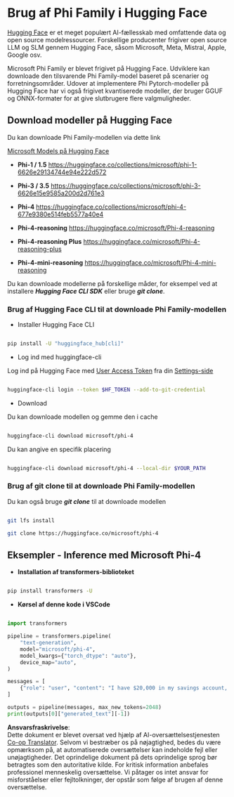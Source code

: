 <!--
CO_OP_TRANSLATOR_METADATA:
{
  "original_hash": "624fe133fba62773979d45f54519f7bb",
  "translation_date": "2025-07-16T18:53:13+00:00",
  "source_file": "md/01.Introduction/02/01.HF.md",
  "language_code": "da"
}
-->
# **Brug af Phi Family i Hugging Face**


[Hugging Face](https://huggingface.co/) er et meget populært AI-fællesskab med omfattende data og open source modelressourcer. Forskellige producenter frigiver open source LLM og SLM gennem Hugging Face, såsom Microsoft, Meta, Mistral, Apple, Google osv.

Microsoft Phi Family er blevet frigivet på Hugging Face. Udviklere kan downloade den tilsvarende Phi Family-model baseret på scenarier og forretningsområder. Udover at implementere Phi Pytorch-modeller på Hugging Face har vi også frigivet kvantiserede modeller, der bruger GGUF og ONNX-formater for at give slutbrugere flere valgmuligheder.


## **Download modeller på Hugging Face**

Du kan downloade Phi Family-modellen via dette link

[Microsoft Models på Hugging Face](https://huggingface.co/microsoft)

-  **Phi-1 / 1.5** https://huggingface.co/collections/microsoft/phi-1-6626e29134744e94e222d572

-  **Phi-3 / 3.5** https://huggingface.co/collections/microsoft/phi-3-6626e15e9585a200d2d761e3

-  **Phi-4** https://huggingface.co/collections/microsoft/phi-4-677e9380e514feb5577a40e4

- **Phi-4-reasoning** https://huggingface.co/microsoft/Phi-4-reasoning

- **Phi-4-reasoning Plus** https://huggingface.co/microsoft/Phi-4-reasoning-plus 

- **Phi-4-mini-reasoning** https://huggingface.co/microsoft/Phi-4-mini-reasoning

Du kan downloade modellerne på forskellige måder, for eksempel ved at installere ***Hugging Face CLI SDK*** eller bruge ***git clone***.

### **Brug af Hugging Face CLI til at downloade Phi Family-modellen**

- Installer Hugging Face CLI

```bash

pip install -U "huggingface_hub[cli]"

```

- Log ind med huggingface-cli

Log ind på Hugging Face med [User Access Token](https://huggingface.co/docs/hub/security-tokens) fra din [Settings-side](https://huggingface.co/settings/tokens)


```bash

huggingface-cli login --token $HF_TOKEN --add-to-git-credential

```

- Download 


Du kan downloade modellen og gemme den i cache 

```bash

huggingface-cli download microsoft/phi-4

```

Du kan angive en specifik placering


```bash

huggingface-cli download microsoft/phi-4 --local-dir $YOUR_PATH

```


### **Brug af git clone til at downloade Phi Family-modellen**

Du kan også bruge ***git clone*** til at downloade modellen

```bash

git lfs install

git clone https://huggingface.co/microsoft/phi-4

```

## **Eksempler - Inference med Microsoft Phi-4**

- **Installation af transformers-biblioteket**

```bash

pip install transformers -U

```

- **Kørsel af denne kode i VSCode**

```python

import transformers

pipeline = transformers.pipeline(
    "text-generation",
    model="microsoft/phi-4",
    model_kwargs={"torch_dtype": "auto"},
    device_map="auto",
)

messages = [
    {"role": "user", "content": "I have $20,000 in my savings account, where I receive a 4% profit per year and payments twice a year. Can you please tell me how long it will take for me to become a millionaire? Also, can you please explain the math step by step as if you were explaining it to an uneducated person?"},
]

outputs = pipeline(messages, max_new_tokens=2048)
print(outputs[0]["generated_text"][-1])

```

**Ansvarsfraskrivelse**:  
Dette dokument er blevet oversat ved hjælp af AI-oversættelsestjenesten [Co-op Translator](https://github.com/Azure/co-op-translator). Selvom vi bestræber os på nøjagtighed, bedes du være opmærksom på, at automatiserede oversættelser kan indeholde fejl eller unøjagtigheder. Det oprindelige dokument på dets oprindelige sprog bør betragtes som den autoritative kilde. For kritisk information anbefales professionel menneskelig oversættelse. Vi påtager os intet ansvar for misforståelser eller fejltolkninger, der opstår som følge af brugen af denne oversættelse.